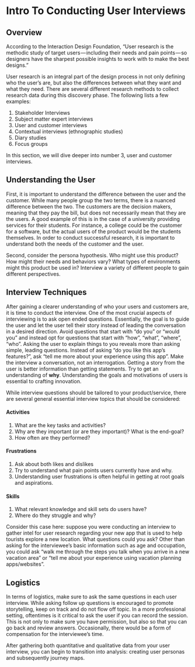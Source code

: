# Intro To Conducting User Interviews

## Overview
According to the Interaction Design Foundation, “User research is the methodic study of target users — including their 
needs and pain points — so designers have the sharpest possible insights to work with to make the best designs.”

User research is an integral part of the design process in not only defining who the user’s are, but also the differences 
between what they want and what they need. There are several different research methods to collect research data during 
this discovery phase. The following lists a few examples:

1. Stakeholder Interviews
2. Subject matter expert interviews
3. User and customer interviews
4. Contextual interviews (ethnographic studies)
5. Diary studies
6. Focus groups

In this section, we will dive deeper into number 3, user and customer interviews.

## Understanding the User

First, it is important to understand the difference between the user and the customer. While many people group the two terms, 
there is a nuanced difference between the two. The customers are the decision makers, meaning that they pay the bill, but does 
not necessarily mean that they are the users. A good example of this is in the case of a university providing services for their 
students. For instance, a college could be the customer for a software, but the actual users of the product would be the students 
themselves. In order to conduct successful research, it is important to understand both the needs of the customer and the user.

Second, consider the persona hypothesis. Who might use this product? How might their needs and behaviors vary? What types of environments 
might this product be used in? Interview a variety of different people to gain different perspectives.

## Interview Techniques

After gaining a clearer understanding of who your users and customers are, it is time to conduct the interview. One of the most crucial 
aspects of interviewing is to ask open ended questions. Essentially, the goal is to guide the user and let the user tell their story 
instead of leading the conversation in a desired direction. Avoid questions that start with “do you” or “would you” and instead opt for 
questions that start with “how”, “what”, “where”, “who”. Asking the user to explain things to you reveals more than asking simple, 
leading questions. Instead of asking “do you like this app’s features?”, ask “tell me more about your experience using this app”. Make
the interview a conversation, not an interrogation. Getting a story from the user is better information than getting statements. Try to 
get an understanding of **why**. Understanding the goals and motivations of users is essential to crafting innovation.

While interview questions should be tailored to your product/service, there are several general essential interview topics that should be 
considered:

#### Activities
1. What are the key tasks and activities?
2. Why are they important (or are they important)? What is the end-goal?
3. How often are they performed?

#### Frustrations
1. Ask about both likes and dislikes
2. Try to understand what pain points users currently have and why.
3. Understanding user frustrations is often helpful in getting at root goals and aspirations.

#### Skills
1. What relevant knowledge and skill sets do users have?
2. Where do they struggle and why?

Consider this case here: suppose you were conducting an interview to gather intel for user research regarding your new app that is used 
to help tourists explore a new location. What questions could you ask? Other than asking for the interviewee’s basic information such as 
age and occupation, you could ask “walk me through the steps you talk when you arrive in a new vacation area” or “tell me about your 
experience using vacation planning apps/websites”. 

## Logistics
In terms of logistics, make sure to ask the same questions in each user interview. While asking follow up questions is encouraged to 
promote storytelling, keep on track and do not flow off topic. In a more professional setting, oftentimes is it critical to ask the user 
if you can record the session. This is not only to make sure you have permission, but also so that you can go back and review answers. 
Occasionally, there would be a form of compensation for the interviewee’s time.

After gathering both quantitative and qualitative data from your user interview, you can begin to transition into analysis: creating user 
personas and subsequently journey maps.








